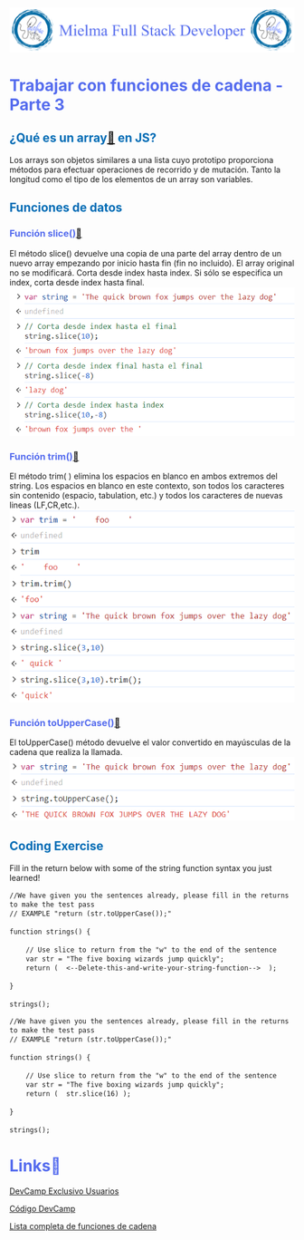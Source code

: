 ![Logo Mielma](logo/Logo%20Encabezado.png)

# <b><font color="#556CEE">Trabajar con funciones de cadena - Parte 3</font></b>

## <b><font color="#006cb5">¿Qué es un array[🔗](https://developer.mozilla.org/es/docs/Web/JavaScript/Reference/Global_Objects/Array) en JS?</font></b>
 Los arrays son objetos similares a una lista cuyo prototipo proporciona métodos para efectuar operaciones de recorrido y de mutación. Tanto la longitud como el tipo de los elementos de un array son variables.

## <b><font color="#006cb5">Funciones de datos</font></b>

### <font color="#556CEE">Función slice()[🔗](https://developer.mozilla.org/es/docs/Web/JavaScript/Reference/Global_Objects/Array/slice)</font>
El método slice() devuelve una copia de una parte del array dentro de un nuevo array empezando por inicio hasta fin (fin no incluido). El array original no se modificará.
Corta desde index hasta index. Si sólo se especifica un index, corta desde index hasta final.
![Funciones String .slice()](image/Funciones_String_.slice().png) 

### <font color="#556CEE">Función trim()[🔗](https://developer.mozilla.org/es/docs/Web/JavaScript/Reference/Global_Objects/String/trim)</font>

El método trim( ) elimina los espacios en blanco en ambos extremos del string. Los espacios en blanco en este contexto, son todos los caracteres sin contenido (espacio, tabulation, etc.) y todos los caracteres de nuevas lineas (LF,CR,etc.).
![Funciones String .trim()](image/Funciones_String_.trim().png)

### <font color="#556CEE">Función toUpperCase()[🔗](https://developer.mozilla.org/es/docs/Web/JavaScript/Reference/Global_Objects/String/toUpperCase)</font>
El toUpperCase() método devuelve el valor convertido en mayúsculas de la cadena que realiza la llamada.
![Funciones String .toUpperCase](image/Funciones_String_.toUpperCase().png)

## <b><font color="#006cb5">Coding Exercise</font></b>
Fill in the return below with some of the string function syntax you just learned!
~~~
//We have given you the sentences already, please fill in the returns to make the test pass
// EXAMPLE "return (str.toUpperCase());"

function strings() {
    
    // Use slice to return from the "w" to the end of the sentence
    var str = "The five boxing wizards jump quickly";
    return (  <--Delete-this-and-write-your-string-function-->  );
    
}

strings();
~~~
~~~
//We have given you the sentences already, please fill in the returns to make the test pass
// EXAMPLE "return (str.toUpperCase());"

function strings() {
    
    // Use slice to return from the "w" to the end of the sentence
    var str = "The five boxing wizards jump quickly";
    return (  str.slice(16) );
    
}

strings();
~~~

# <b><font color="#556CEE">Links🔗</font></b>

[DevCamp Exclusivo Usuarios](https://basque.devcamp.com/pt-full-stack-development-javascript-python-react/guide/working-with-string-functions-part-3)  

[Código DevCamp](https://github.com/rails-camp/javascript-programming/blob/master/section_b_13_string_functions.js)

[Lista completa de funciones de cadena](https://www.w3schools.com/jsref/jsref_obj_string.asp)